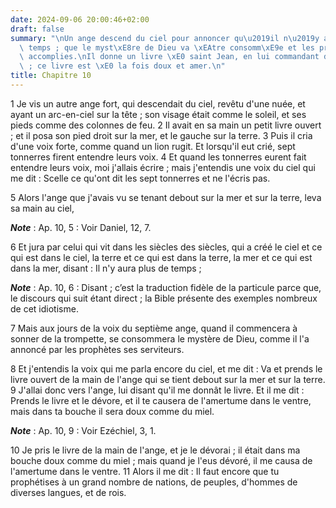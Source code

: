 ```yaml
---
date: 2024-09-06 20:00:46+02:00
draft: false
summary: "\nUn ange descend du ciel pour annoncer qu\u2019il n\u2019y aura plus de\
  \ temps ; que le myst\xE8re de Dieu va \xEAtre consomm\xE9e et les proph\xE9ties\
  \ accomplies.\nIl donne un livre \xE0 saint Jean, en lui commandant de le manger\
  \ ; ce livre est \xE0 la fois doux et amer.\n"
title: Chapitre 10
---
```





1 Je vis un autre ange fort, qui descendait du ciel, revêtu d'une nuée, et ayant un arc-en-ciel sur la tête ; son visage était comme le soleil, et ses pieds comme des colonnes de feu. 2 Il avait en sa main un petit livre ouvert ; et il posa son pied droit sur la mer, et le gauche sur la terre. 3 Puis il cria d'une voix forte, comme quand un lion rugit. Et lorsqu'il eut crié, sept tonnerres firent entendre leurs voix. 4 Et quand les tonnerres eurent fait entendre leurs voix, moi j'allais écrire ; mais j'entendis une voix du ciel qui me dit : Scelle ce qu'ont dit les sept tonnerres et ne l'écris pas.


5 Alors l'ange que j'avais vu se tenant debout sur la mer et sur la terre, leva sa main au ciel,

***Note*** :  Ap. 10, 5 : Voir Daniel, 12, 7.

6 Et jura par celui qui vit dans les siècles des siècles, qui a créé le ciel et ce qui est dans le ciel, la terre et ce qui est dans la terre, la mer et ce qui est dans la mer, disant : Il n'y aura plus de temps ;

***Note*** :  Ap. 10, 6 : Disant ; c’est la traduction fidèle de la particule parce que, le discours qui suit étant direct ; la Bible présente des exemples nombreux de cet idiotisme.

7 Mais aux jours de la voix du septième ange, quand il commencera à sonner de la trompette, se consommera le mystère de Dieu, comme il l'a annoncé par les prophètes ses serviteurs.


8 Et j'entendis la voix qui me parla encore du ciel, et me dit : Va et prends le livre ouvert de la main de l'ange qui se tient debout sur la mer et sur la terre. 9 J'allai donc vers l'ange, lui disant qu'il me donnât le livre. Et il me dit : Prends le livre et le dévore, et il te causera de l'amertume dans le ventre, mais dans ta bouche il sera doux comme du miel.

***Note*** :  Ap. 10, 9 : Voir Ezéchiel, 3, 1.

10 Je pris le livre de la main de l'ange, et je le dévorai ; il était dans ma bouche doux comme du miel ; mais quand je l'eus dévoré, il me causa de l'amertume dans le ventre. 11 Alors il me dit : Il faut encore que tu prophétises à un grand nombre de nations, de peuples, d'hommes de diverses langues, et de rois.

